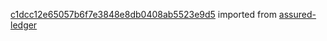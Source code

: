 [c1dcc12e65057b6f7e3848e8db0408ab5523e9d5](https://github.com/insolar/assured-ledger/commit/c1dcc12e65057b6f7e3848e8db0408ab5523e9d5) imported from [assured-ledger](https://github.com/insolar/assured-ledger)
